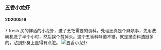 ### 五香小龙虾
#### 20200516
7 fresh 买的鲜活的小龙虾，送了烹饪需要的调料。处理还真是个麻烦事，先用洗碗机洗了半个小时，然后挨个剪掉头。这个五香料味道不错，就是里面料渣挺多的，沾到虾身上显得有点脏。
![五香小龙虾](/resource/20200516五香小龙虾/image.JPG)
